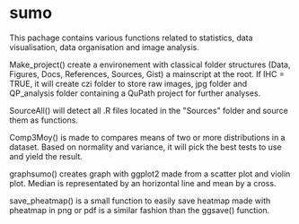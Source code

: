 # sumo

This pachage contains various functions related to statistics, data visualisation, data organisation and image analysis.

Make_project() create a environement with classical folder structures (Data, Figures, Docs, References, Sources, Gist) a mainscript at the root.
If IHC = TRUE, it will create czi folder to store raw images, jpg folder and QP_analysis folder containing a QuPath project for further analyses.

SourceAll() will detect all .R files located in the "Sources" folder and source them as functions.

Comp3Moy() is made to compares means of two or more distributions in a dataset. Based on normality and variance, it will pick the best tests to use and yield the result.

graphsumo() creates graph with ggplot2 made from a scatter plot and violin plot. Median is representated by an horizontal line and mean by a cross. 

save_pheatmap() is a small function to easily save heatmap made with pheatmap in png or pdf is a similar fashion than the ggsave() function.

